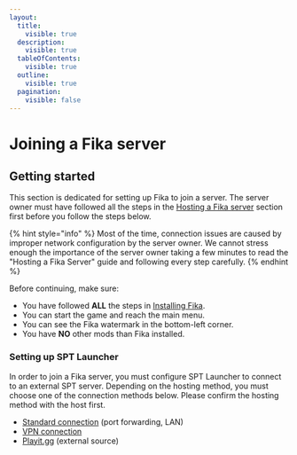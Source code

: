 ```yaml
---
layout:
  title:
    visible: true
  description:
    visible: true
  tableOfContents:
    visible: true
  outline:
    visible: true
  pagination:
    visible: false
---
```


# Joining a Fika server

## Getting started

This section is dedicated for setting up Fika to join a server. The server owner must have followed all the steps in the [Hosting a Fika server](../../hosting-a-fika-server/) section first before you follow the steps below.

{% hint style="info" %}
Most of the time, connection issues are caused by improper network configuration by the server owner. We cannot stress enough the importance of the server owner taking a few minutes to read the "Hosting a Fika Server" guide and following every step carefully.
{% endhint %}

Before continuing, make sure:

* You have followed **ALL** the steps in [Installing Fika](../).
* You can start the game and reach the main menu.
* You can see the Fika watermark in the bottom-left corner.
* You have **NO** other mods than Fika installed.

### Setting up SPT Launcher

In order to join a Fika server, you must configure SPT Launcher to connect to an external SPT server. Depending on the hosting method, you must choose one of the connection methods below. Please confirm the hosting method with the host first.

* [Standard connection](../../joining-a-fika-server/standard-connection.md) (port forwarding, LAN)
* [VPN connection](../../joining-a-fika-server/vpn.md)
* [Playit.gg](https://discuss.playit.gg/t/setup-an-escape-from-tarkov-multiplayer-server-with-spt-fika/3352) (external source)



